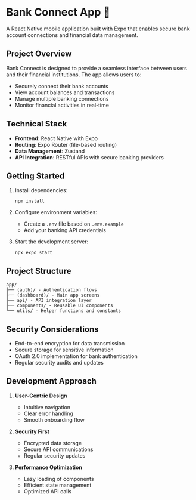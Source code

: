 # Bank Connect App 🏦

A React Native mobile application built with Expo that enables secure bank account connections and financial data management.

## Project Overview

Bank Connect is designed to provide a seamless interface between users and their financial institutions. The app allows users to:

- Securely connect their bank accounts
- View account balances and transactions
- Manage multiple banking connections
- Monitor financial activities in real-time

## Technical Stack

- **Frontend**: React Native with Expo
- **Routing**: Expo Router (file-based routing)
- **Data Management**: Zustand
- **API Integration**: RESTful APIs with secure banking providers

## Getting Started

1. Install dependencies:

   ```
   npm install
   ```

2. Configure environment variables:
   - Create a `.env` file based on `.env.example`
   - Add your banking API credentials

3. Start the development server:
   ```
   npx expo start
   ```

## Project Structure

```
app/
├── (auth)/ - Authentication flows
├── (dashboard)/ - Main app screens
├── api/ - API integration layer
├── components/ - Reusable UI components
└── utils/ - Helper functions and constants
```

## Security Considerations

- End-to-end encryption for data transmission
- Secure storage for sensitive information
- OAuth 2.0 implementation for bank authentication
- Regular security audits and updates

## Development Approach

1. **User-Centric Design**
   - Intuitive navigation
   - Clear error handling
   - Smooth onboarding flow

2. **Security First**
   - Encrypted data storage
   - Secure API communications
   - Regular security updates

3. **Performance Optimization**
   - Lazy loading of components
   - Efficient state management
   - Optimized API calls
